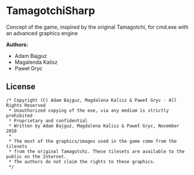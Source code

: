 # TamagotchiSharp
Concept of the game, inspired by the original Tamagotchi, for cmd.exe with an advanced graphics engine

**Authors:**
  * Adam Bajguz
  * Magalenda Kalisz
  * Paweł Gryc

## License
```
/* Copyright (C) Adam Bajguz, Magdalena Kalisz & Paweł Gryc - All Rights Reserved
 * Unauthorized copying of the exe, via any medium is strictly prohibited
 * Proprietary and confidential
 * Written by Adam Bajguz, Magdalena Kalisz & Paweł Gryc, November 2018
 * 
 * The most of the graphics/images used in the game come from the tilesets
 * from the original Tamagotchi. These tilesets are available to the public on the Internet.
 * The authors do not claim the rights to these graphics.
 */
```
